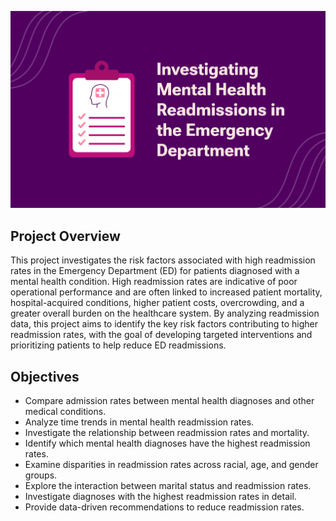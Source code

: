 ![Mental Health Data Analysis](mental_health_data_analysis.png)

## Project Overview
This project investigates the risk factors associated with high readmission rates in the Emergency Department (ED) for patients diagnosed with a mental health condition. High readmission rates are indicative of poor operational performance and are often linked to increased patient mortality, hospital-acquired conditions, higher patient costs, overcrowding, and a greater overall burden on the healthcare system. By analyzing readmission data, this project aims to identify the key risk factors contributing to higher readmission rates, with the goal of developing targeted interventions and prioritizing patients to help reduce ED readmissions.
## Objectives
- Compare admission rates between mental health diagnoses and other medical conditions.
- Analyze time trends in mental health readmission rates.
- Investigate the relationship between readmission rates and  mortality.
- Identify which mental health diagnoses have the highest readmission rates.
- Examine disparities in readmission rates across racial, age, and gender groups.
- Explore the interaction between marital status and readmission rates.
- Investigate diagnoses with the highest readmission rates in detail.
- Provide data-driven recommendations to reduce readmission rates.
